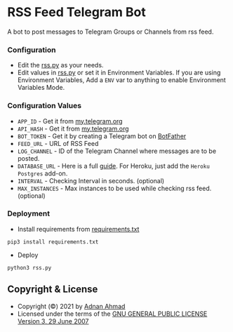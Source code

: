 # RSS Feed Telegram Bot
A bot to post messages to Telegram Groups or Channels from rss feed.

### Configuration
- Edit the [rss.py](./rss.py) as your needs.
- Edit values in [rss.py](./rss.py) or set it in Environment Variables. If you are using Environment Variables, Add a `ENV` var to anything to enable Environment Variables Mode.

### Configuration Values
- `APP_ID` - Get it from [my.telegram.org](https://my.telegram.org/apps)
- `API_HASH` - Get it from [my.telegram.org](https://my.telegram.org/apps)
- `BOT_TOKEN` - Get it by creating a Telegram bot on [BotFather](https://t.me/BotFather)
- `FEED_URL` - URL of RSS Feed
- `LOG_CHANNEL` - ID of the Telegram Channel where messages are to be posted.
- `DATABASE_URL` - Here is a full [guide](https://github.com/SpEcHiDe/NoPMsBot/wiki/How-to-Install-Database-%3F). For Heroku, just add the `Heroku Postgres` add-on.
- `INTERVAL` - Checking Interval in seconds. (optional)
- `MAX_INSTANCES` - Max instances to be used while checking rss feed. (optional)

### Deployment
- Install requirements from [requirements.txt](./requirements.txt)
```
pip3 install requirements.txt
```
- Deploy
```
python3 rss.py
```

## Copyright & License
- Copyright (©) 2021 by [Adnan Ahmad](https://github.com/viperadnan-git)
- Licensed under the terms of the [GNU GENERAL PUBLIC LICENSE Version 3, 29 June 2007](./LICENSE)